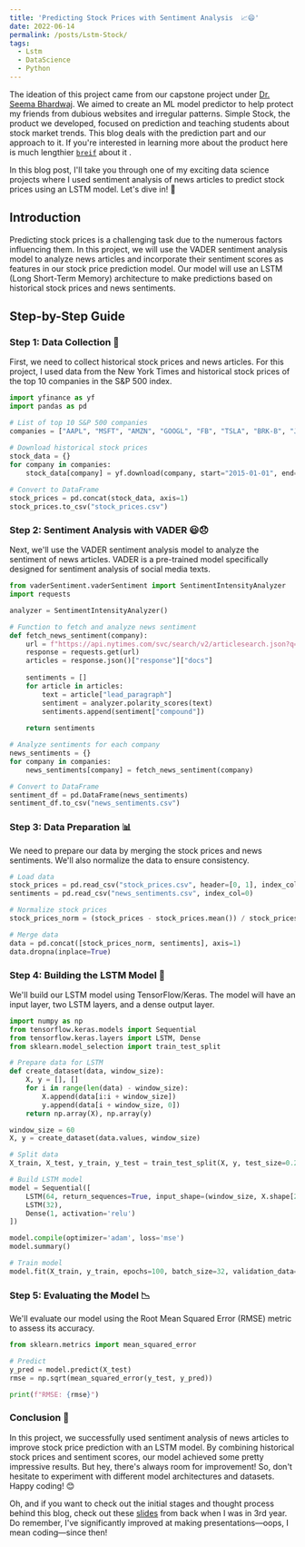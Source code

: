```yaml
---
title: 'Predicting Stock Prices with Sentiment Analysis  📈😄'
date: 2022-06-14
permalink: /posts/Lstm-Stock/
tags:
  - Lstm
  - DataScience
  - Python
---
```

The ideation of this project came from our capstone project under [Dr. Seema Bhardwaj](https://csed.thapar.edu/facultydetails/OTYx). We aimed to create an ML model predictor to help protect my friends from dubious websites and irregular patterns. Simple Stock, the product we developed, focused on prediction and teaching students about stock market trends. This blog deals with the prediction part and our approach to it. If you're interested in learning more about the product here is much lengthier [`breif`](https://drive.google.com/file/d/1-iVwzWASrF0pgtrxj69C8T6OpCDish6C/view?usp=share_link) about it .

In this blog post, I'll take you through one of my exciting data science projects where I used sentiment analysis of news articles to predict stock prices using an LSTM model. Let's dive in! 🚀

## Introduction

Predicting stock prices is a challenging task due to the numerous factors influencing them. In this project, we will use the VADER sentiment analysis model to analyze news articles and incorporate their sentiment scores as features in our stock price prediction model. Our model will use an LSTM (Long Short-Term Memory) architecture to make predictions based on historical stock prices and news sentiments. 

## Step-by-Step Guide

### Step 1: Data Collection 📝

First, we need to collect historical stock prices and news articles. For this project, I used data from the New York Times and historical stock prices of the top 10 companies in the S&P 500 index.

```python
import yfinance as yf
import pandas as pd

# List of top 10 S&P 500 companies
companies = ["AAPL", "MSFT", "AMZN", "GOOGL", "FB", "TSLA", "BRK-B", "JPM", "JNJ", "V"]

# Download historical stock prices
stock_data = {}
for company in companies:
    stock_data[company] = yf.download(company, start="2015-01-01", end="2020-12-31")
    
# Convert to DataFrame
stock_prices = pd.concat(stock_data, axis=1)
stock_prices.to_csv("stock_prices.csv")
```

### Step 2: Sentiment Analysis with VADER 😃😞

Next, we'll use the VADER sentiment analysis model to analyze the sentiment of news articles. VADER is a pre-trained model specifically designed for sentiment analysis of social media texts.

```python
from vaderSentiment.vaderSentiment import SentimentIntensityAnalyzer
import requests

analyzer = SentimentIntensityAnalyzer()

# Function to fetch and analyze news sentiment
def fetch_news_sentiment(company):
    url = f"https://api.nytimes.com/svc/search/v2/articlesearch.json?q={company}&api-key=YOUR_API_KEY"
    response = requests.get(url)
    articles = response.json()["response"]["docs"]
    
    sentiments = []
    for article in articles:
        text = article["lead_paragraph"]
        sentiment = analyzer.polarity_scores(text)
        sentiments.append(sentiment["compound"])
    
    return sentiments

# Analyze sentiments for each company
news_sentiments = {}
for company in companies:
    news_sentiments[company] = fetch_news_sentiment(company)

# Convert to DataFrame
sentiment_df = pd.DataFrame(news_sentiments)
sentiment_df.to_csv("news_sentiments.csv")
```

### Step 3: Data Preparation 📊

We need to prepare our data by merging the stock prices and news sentiments. We'll also normalize the data to ensure consistency.

```python
# Load data
stock_prices = pd.read_csv("stock_prices.csv", header=[0, 1], index_col=0)
sentiments = pd.read_csv("news_sentiments.csv", index_col=0)

# Normalize stock prices
stock_prices_norm = (stock_prices - stock_prices.mean()) / stock_prices.std()

# Merge data
data = pd.concat([stock_prices_norm, sentiments], axis=1)
data.dropna(inplace=True)
```

### Step 4: Building the LSTM Model 🧠
We'll build our LSTM model using TensorFlow/Keras. The model will have an input layer, two LSTM layers, and a dense output layer.

```python
import numpy as np
from tensorflow.keras.models import Sequential
from tensorflow.keras.layers import LSTM, Dense
from sklearn.model_selection import train_test_split

# Prepare data for LSTM
def create_dataset(data, window_size):
    X, y = [], []
    for i in range(len(data) - window_size):
        X.append(data[i:i + window_size])
        y.append(data[i + window_size, 0])
    return np.array(X), np.array(y)

window_size = 60
X, y = create_dataset(data.values, window_size)

# Split data
X_train, X_test, y_train, y_test = train_test_split(X, y, test_size=0.2, shuffle=False)

# Build LSTM model
model = Sequential([
    LSTM(64, return_sequences=True, input_shape=(window_size, X.shape[2])),
    LSTM(32),
    Dense(1, activation='relu')
])

model.compile(optimizer='adam', loss='mse')
model.summary()

# Train model
model.fit(X_train, y_train, epochs=100, batch_size=32, validation_data=(X_test, y_test))
```

### Step 5: Evaluating the Model 📉
We'll evaluate our model using the Root Mean Squared Error (RMSE) metric to assess its accuracy.

```python
from sklearn.metrics import mean_squared_error

# Predict
y_pred = model.predict(X_test)
rmse = np.sqrt(mean_squared_error(y_test, y_pred))

print(f"RMSE: {rmse}")
```

### Conclusion 🎉
In this project, we successfully used sentiment analysis of news articles to improve stock price prediction with an LSTM model. By combining historical stock prices and sentiment scores, our model achieved some pretty impressive results. But hey, there's always room for improvement! So, don't hesitate to experiment with different model architectures and datasets. Happy coding! 😊

Oh, and if you want to check out the initial stages and thought process behind this blog, check out these [slides](https://docs.google.com/presentation/d/1p5pjDrXCANU300sAD91NlZbE9xU09SUX/edit?usp=share_link&ouid=112246221369441046993&rtpof=true&sd=true) from back when I was in 3rd year. Do remember, I've significantly improved at making presentations—oops, I mean coding—since then!
